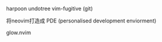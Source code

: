 harpoon
undotree
vim-fugitive (git)

将neovim打造成 PDE (personalised development enviorment)


glow.nvim
